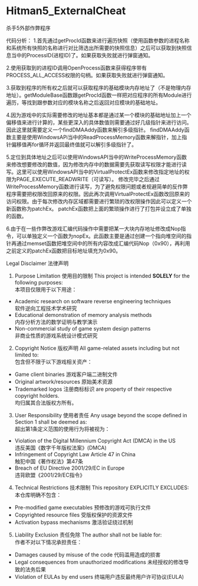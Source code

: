 # Hitman5_ExternalCheat
杀手5外部作弊程序


代码分析：
1.首先通过getProcId函数来进行遍历快照（使用函数参数的进程名称和系统所有快照的名称进行对比筛选出所需要的快照信息）之后可以获取到快照信息当中的ProcessID(进程ID)了。如果获取失败就进行弹窗通知。

2.使用获取到的进程ID调用OpenProcess函数来获得程序带有PROCESS_ALL_ACCESS权限的句柄。如果获取失败就进行弹窗通知。

3.获取到程序的所有权之后就可以获取程序的基础模块内存地址了（不是物理内存地址）。getModuleBase函数跟getProcId函数一样把对应程序的所有Module进行遍历，等找到跟参数对应的模块名称之后返回对应模块的基础地址。

4.因为游戏中的实际需要修改的地址基本都是通过某一个模块的基础地址加上一个偏移值来进行计算的，某些更深入的具体数值则需要通过好几级指针来进行访问。因此这里就需要定义一个findDMAAddy函数来解引多级指针。
  findDMAAddy函数主要是使用WindowsAPi当中的ReadProcessMemory函数来解指针，加上指针偏移值再for循环并返回最终值就可以解引多级指针了。
  
5.定位到具体地址之后可以使用WindowsAPI当中的WriteProcessMemory函数来修改想要修改的数值，因为修改内存中的数据需要先获取读写权限才能进行读写。这里可以使用WindowsAPI当中的VirtualProtectEx函数来修改指定地址的权限为PAGE_EXECUTE_READWRITE（可读写）。
  修改完毕之后通过WriteProcessMemory函数进行读写，为了避免权限问题或者规避简单的反作弊程序需要把权限改回原来的权限。因此再次调用VirtualProtectEx函数改回原来的访问权限。由于每次修改内存区域都需要进行繁琐的改权限操作因此可以定义一个新函数称为patchEx。
  patchEx函数把上面的繁琐操作进行了打包并设立成了单独的函数。
  
6.由于在一些作弊改游戏汇编代码操作中需要把某一大块内存地址修改成Nop指令，可以单独定义一个函数为nopEx。此函数主要是通过创建一个指向堆空间的指针再通过memset函数把堆空间中的所有内容改成汇编代码Nop（0x90），再利用之前定义的patchEx函数把目标地址填充为0x90。



Legal Disclaimer 法律声明

1. Purpose Limitation 使用目的限制
This project is intended **SOLELY** for the following purposes:  
本项目仅限用于以下用途：
- Academic research on software reverse engineering techniques  
  软件逆向工程技术学术研究
- Educational demonstration of memory analysis methods  
  内存分析方法的数学证明与教学演示
- Non-commercial study of game system design patterns  
  非商业性质的游戏系统设计模式研究

2. Copyright Notice 版权声明
All game-related assets including but not limited to:  
包含但不限于以下游戏相关资产：
- Game client binaries 游戏客户端二进制文件
- Original artwork/resources 原始美术资源
- Trademarked logos 注册商标标识
are property of their respective copyright holders.  
均归属其合法版权方所有。

3. User Responsibility 使用者责任
Any usage beyond the scope defined in Section 1 shall be deemed as:  
超出第1条定义范围的使用行为将被视为：
- Violation of the Digital Millennium Copyright Act (DMCA) in the US  
  违反美国《数字千年版权法案》(DMCA)
- Infringement of Copyright Law Article 47 in China  
  触犯中国《著作权法》第47条
- Breach of EU Directive 2001/29/EC in Europe  
  违背欧盟《2001/29/EC指令》

4. Technical Restrictions 技术限制
This repository EXPLICITLY EXCLUDES:  
本仓库明确不包含：
- Pre-modified game executables 预修改的游戏可执行文件
- Copyrighted resource files 受版权保护的资源文件
- Activation bypass mechanisms 激活验证绕过机制

5. Liability Exclusion 责任免除
The author shall not be liable for:  
作者不对以下情况承担责任：
- Damages caused by misuse of the code 代码滥用造成的损害
- Legal consequences from unauthorized modifications 未经授权的修改导致的法务后果
- Violation of EULAs by end users 终端用户违反最终用户许可协议(EULA)
